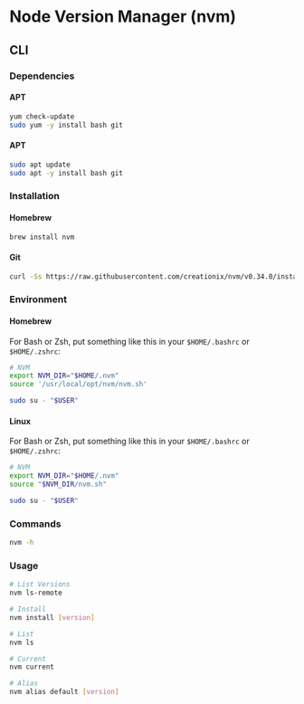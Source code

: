 # Node Version Manager (nvm)

## CLI

### Dependencies

#### APT

```sh
yum check-update
sudo yum -y install bash git
```

#### APT

```sh
sudo apt update
sudo apt -y install bash git
```

### Installation

#### Homebrew

```sh
brew install nvm
```

#### Git

```sh
curl -Ss https://raw.githubusercontent.com/creationix/nvm/v0.34.0/install.sh | /bin/bash
```

### Environment

#### Homebrew

For Bash or Zsh, put something like this in your `$HOME/.bashrc` or `$HOME/.zshrc`:

```sh
# NVM
export NVM_DIR="$HOME/.nvm"
source '/usr/local/opt/nvm/nvm.sh'
```

```sh
sudo su - "$USER"
```

#### Linux

For Bash or Zsh, put something like this in your `$HOME/.bashrc` or `$HOME/.zshrc`:

```sh
# NVM
export NVM_DIR="$HOME/.nvm"
source "$NVM_DIR/nvm.sh"
```

```sh
sudo su - "$USER"
```

### Commands

```sh
nvm -h
```

### Usage

```sh
# List Versions
nvm ls-remote

# Install
nvm install [version]

# List
nvm ls

# Current
nvm current

# Alias
nvm alias default [version]
```
